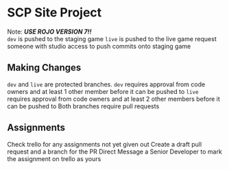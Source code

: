 # SCP Site Project

Note: ***USE ROJO VERSION 7!!***  
`dev` is pushed to the staging game
`live` is pushed to the live game
request someone with studio access to push commits onto staging game

## Making Changes

`dev` and `live` are protected branches.
`dev` requires approval from code owners and at least 1 other member before it can be pushed to
`live` requires approval from code owners and at least 2 other members before it can be pushed to
Both branches require pull requests

## Assignments

Check trello for any assignments not yet given out
Create a draft pull request and a branch for the PR
Direct Message a Senior Developer to mark the assignment on trello as yours
